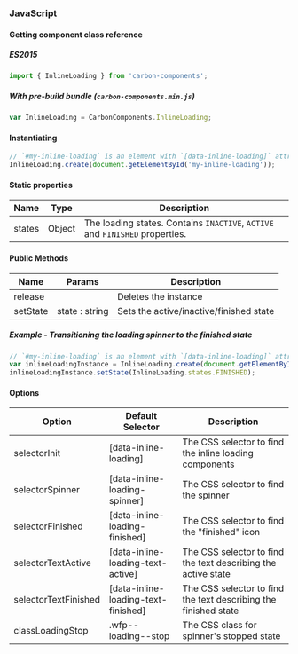 ### JavaScript

#### Getting component class reference

##### ES2015

```javascript
import { InlineLoading } from 'carbon-components';
```

##### With pre-build bundle (`carbon-components.min.js`)

```javascript
var InlineLoading = CarbonComponents.InlineLoading;
```

#### Instantiating

```javascript
// `#my-inline-loading` is an element with `[data-inline-loading]` attribute
InlineLoading.create(document.getElementById('my-inline-loading'));
```

#### Static properties

| Name   | Type   | Description                                                                  |
| ------ | ------ | ---------------------------------------------------------------------------- |
| states | Object | The loading states. Contains `INACTIVE`, `ACTIVE` and `FINISHED` properties. |

#### Public Methods

| Name     | Params         | Description                             |
| -------- | -------------- | --------------------------------------- |
| release  |                | Deletes the instance                    |
| setState | state : string | Sets the active/inactive/finished state |

##### Example - Transitioning the loading spinner to the finished state

```javascript
// `#my-inline-loading` is an element with `[data-inline-loading]` attribute
var inlineLoadingInstance = InlineLoading.create(document.getElementById('my-inline-loading'));
inlineLoadingInstance.setState(InlineLoading.states.FINISHED);
```

#### Options

| Option               | Default Selector                    | Description                                                     |
| -------------------- | ----------------------------------- | --------------------------------------------------------------- |
| selectorInit         | [data-inline-loading]               | The CSS selector to find the inline loading components          |
| selectorSpinner      | [data-inline-loading-spinner]       | The CSS selector to find the spinner                            |
| selectorFinished     | [data-inline-loading-finished]      | The CSS selector to find the "finished" icon                    |
| selectorTextActive   | [data-inline-loading-text-active]   | The CSS selector to find the text describing the active state   |
| selectorTextFinished | [data-inline-loading-text-finished] | The CSS selector to find the text describing the finished state |
| classLoadingStop     | .wfp--loading--stop                  | The CSS class for spinner's stopped state                       |

